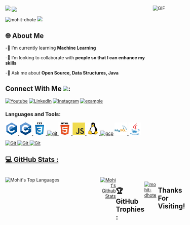 <!-- ![Header](./lidin.png) -->
<br>
<div>
  <a align="left">
    <img src="https://media.giphy.com/media/v1.Y2lkPTc5MGI3NjExMzlsZHg3eGliNTBhOWYwZmU0Z3NxaWZzZnlsdHpkYTY3YmVwNXhleiZlcD12MV9pbnRlcm5hbF9naWZfYnlfaWQmY3Q9dHM/kAm4u0lhDCmXnugz6p/giphy.gif" width ="50"> <img align="center" src="https://readme-typing-svg.herokuapp.com?&font=IBM+Plex+Sans&color=e05d44&size=20&lines=Hi+there!+Its+Mohit+here!;I'm+an+Aspiring+Data+Scientist,;and+a+Data+Engineer;I'm+also+studying+and+22+year+old" /> 
  </a>
    <img align="right" alt="GIF" src="https://i.imgur.com/hNycLOY.png" alt="My Avatar" height="300">
</div>
<p align="left">
    <img src="https://komarev.com/ghpvc/?username=mohit-dhote&style=flat-square" alt="mohit-dhote" /> 
  <img src="https://img.shields.io/badge/Languages-English-dodgerblue" />
</p>
<!-- <h1 align="center">Hi I'm Mohit</h1>
   <img align="right" alt="GIF" src="https://i.imgur.com/hNycLOY.png" alt="My Avatar" height="300"> 
![Colorful Watercolor Twitter Header (3)](https://github.com/Not-Sarthak/Not-Sarthak/assets/92942966/ce7b428a-8edd-43fd-b654-aa78bfb91150)
<br> -->

<!-- <h1 align="center">Hi I'm Mohit</h1>
<h3 align="center">A Aspiring Data Enginner from India</h3> -->

<!-- <img align="right" alt="Coding" width="400" src="https://encrypted-tbn0.gstatic.com/images?q=tbn:ANd9GcTFo1LHbBU_8bSMfRZPSIBrzv-TJdG8FFWrSw&usqp=CAU"> 
<img align='right' src="https://media.giphy.com/media/M9gbBd9nbDrOTu1Mqx/giphy.gif" width="230">
-->
  <!-- <picture> <img src = "https://github.com/7oSkaaa/7oSkaaa/blob/main/Images/about_me.gif?raw=true" width = 50px> </picture> -->
 <!--###
<img align="right" height="150" src="https://media.giphy.com/media/RbDKaczqWovIugyJmW/giphy.gif"  /> -->
## 🌐 About Me
-🌱 I’m currently learning **Machine Learning**

-🤝 I’m looking to collaborate with **people so that I can enhance my skills**

-💬 Ask me about **Open Source, Data Structures, Java**

<!-- -📫 How to reach me **mohitdhote465@gmail.com** -->

## Connect With Me <img src = "https://raw.githubusercontent.com/ShahriarShafin/ShahriarShafin/main/Assets/handshake.gif" height="30px"/>:

<p align="left">
  <a href="https://www.youtube.com/@Geek_Mohit"><img alt="Youtube" title="Youtube" src="https://img.shields.io/badge/-YouTube-red?style=for-the-badge&logo=youtube&logoColor=white"/></a>
  <a href="https://www.linkedin.com/in/mohit-dhote-117568213"><img alt="LinkedIn" title="LinkedIn" src="https://img.shields.io/badge/-LinkedIn-0077B5?style=for-the-badge&logo=linkedin&logoColor=white"/></a>
  <a href="https://instagram.com/mohit_.404"><img alt="Instagram" title="Instagram" src="https://img.shields.io/badge/-Instagram-1DA1F2?style=for-the-badge&logo=instagram&logoColor=white"/></a>
  <a href="mailto:mohitdhote465@gmail.com" target="_blank"><img src="https://img.shields.io/badge/Gmail-D14836?style=for-the-badge&logo=gmail&logoColor=white" alt="example"/></a>
</p>


<!--
<p align="left">
<a href="https://www.linkedin.com/in/mohit-dhote-117568213/" target="blank"><img align="center" src="https://raw.githubusercontent.com/rahuldkjain/github-profile-readme-generator/master/src/images/icons/Social/linked-in-alt.svg" alt="mohit-dhote" height="30" width="40" /></a>
<a href="https://instagram.com/mohit_.404__" target="blank"><img align="center" src="https://raw.githubusercontent.com/rahuldkjain/github-profile-readme-generator/master/src/images/icons/Social/instagram.svg" alt="mohit_.404" height="30" width="40" /></a>
</p> -->

<h3 align="left">Languages and Tools:</h3> 
<a href="https://www.cprogramming.com/" target="_blank" rel="noreferrer"> <img src="https://raw.githubusercontent.com/devicons/devicon/master/icons/c/c-original.svg" alt="c" width="40" height="40"/> </a> 
<a href="https://www.w3schools.com/cpp/" target="_blank" rel="noreferrer"> <img src="https://raw.githubusercontent.com/devicons/devicon/master/icons/cplusplus/cplusplus-original.svg" alt="cplusplus" width="40" height="40"/> </a>
<a href="https://www.w3schools.com/css/" target="_blank" rel="noreferrer"> <img src="https://raw.githubusercontent.com/devicons/devicon/master/icons/css3/css3-original-wordmark.svg" alt="css3" width="40" height="40"/> </a>  
<a href="https://git-scm.com/" target="_blank" rel="noreferrer"> <img src="https://www.vectorlogo.zone/logos/git-scm/git-scm-icon.svg" alt="git" width="40" height="40"/> </a> 
<a href="https://www.w3.org/html/" target="_blank" rel="noreferrer"> <img src="https://raw.githubusercontent.com/devicons/devicon/master/icons/html5/html5-original-wordmark.svg" alt="html5" width="40" height="40"/> </a> 
<a href="https://developer.mozilla.org/en-US/docs/Web/JavaScript" target="_blank" rel="noreferrer"> <img src="https://raw.githubusercontent.com/devicons/devicon/master/icons/javascript/javascript-original.svg" alt="javascript" width="40" height="40"/> </a> 
<a href="https://www.linux.org/" target="_blank" rel="noreferrer"> <img src="https://raw.githubusercontent.com/devicons/devicon/master/icons/linux/linux-original.svg" alt="linux" width="40" height="40"/> </a> <a href="https://cloud.google.com" target="_blank" rel="noreferrer"> <img src="https://www.vectorlogo.zone/logos/google_cloud/google_cloud-icon.svg" alt="gcp" width="40" height="40"/></a> <a href="https://www.mysql.com/" target="_blank" rel="noreferrer"> <img src="https://raw.githubusercontent.com/devicons/devicon/master/icons/mysql/mysql-original-wordmark.svg" alt="mysql" width="40" height="40""/> <a href="https://www.java.com" target="_blank" rel="noreferrer"> <img src="https://raw.githubusercontent.com/devicons/devicon/master/icons/java/java-original.svg" alt="java" width="40" height="40"/> </p> 
<img src="https://user-images.githubusercontent.com/64439609/212556741-81407849-82c8-4926-854f-820e8a644375.png" width="40" height="40" alt="Git"/>
<img src="https://user-images.githubusercontent.com/64439609/212556816-5f39489d-6cee-4f1c-997f-4d30a391287c.png" width="40" height="40" alt="Git"/>
<img src="https://user-images.githubusercontent.com/64439609/212556802-77a65ec1-aa71-4272-b603-1a57d1914678.png" width="40" height="40" alt="Git"/>

<!-- <p><img align="right" src="https://github-readme-streak-stats.herokuapp.com/?user=mohit-dhote&" alt="mohit-dhote" /></p>
<p><img align="center" src="https://github-readme-stats.vercel.app/api/top-langs?username=mohit-dhote&show_icons=true&locale=en&layout=compact" alt="mohit-dhote" /></p>  -->
  

<!--
<img src="https://github-readme-stats.vercel.app/api?username=mohit-dhote&show_icons=true&include_all_commits=true&count_private=false&theme=radical" width="400" height="250">


<table><tr><td><img src="https://github-readme-stats.vercel.app/api/top-langs/?username=mohit-dhote&layout=compact&theme=radical"/></td><td><img src="https://github-readme-streak-stats.herokuapp.com/?user=mohit-dhote&theme=radical"/></td></tr></table> -->

<h2 align="left"> 💻 GitHub Stats :</h2>
<br>
<div style="display: flex; flex-direction: row;">
<a href="#">
<img align="left" alt="Mohit's Top Languages" src="https://github-readme-stats.vercel.app/api/top-langs/?username=mohit-dhote&langs_count=8&include_all_commits=true&count_private=true&layout=compact&theme=radical&hide_border=false&hide=Jupyter%20notebook,less&bg_color=151515&title_color=f2f2f2&icon_color=79fe96" height="192px" width="300px">
</a>

<div style="text-align: right;">
<a href="#">
    <img alt="Mohit's Github Stats" src="https://denvercoder1-github-readme-stats.vercel.app/api/?username=mohit-dhote&show_icons=true&include_all_commits=true&count_private=true&theme=radical&hide_border=false&bg_color=151515&title_color=f2f2f2&icon_color=79fe96" >
  </a>
</div>



<h2 align="left">🏆 GitHub Trophies :</h2>
<br>
<p align="left"> 
  <a href="https://github.com/ryo-ma/github-profile-trophy">
    <img src="https://github-profile-trophy.vercel.app/?username=mohit-dhote&theme=onedark" alt="mohit-dhote" />
  </a> 
</p>


## <h2>Thanks For Visiting!  </h2>

<!--
###
<img align="right" height="150" src="https://media.giphy.com/media/RbDKaczqWovIugyJmW/giphy.gif" /> -->
<!--
<a href="https://github.com/mohit-dhote/github-stats">
<img src="https://github.com/mohit-dhote/github-stats/blob/master/generated/overview.svg#gh-dark-mode-only" />
<img src="https://github.com/mohit-dhote/github-stats/blob/master/generated/languages.svg#gh-dark-mode-only" /></a> </p> 
![](https://github-readme-stats.vercel.app/api?username=mohit-dhote&theme=dark&hide_border=false&include_all_commits=true&count_private=false)<br/>
<!--
![](https://raw.githubusercontent.com/mohit-dhote/github-stats/master/generated/overview.svg#gh-dark-mode-only)
![](https://raw.githubusercontent.com/mohit-dhote/github-stats/master/generated/overview.svg#gh-light-mode-only)

-->

